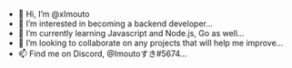 - 👋 Hi, I’m @xImouto
- 👀 I’m interested in becoming a backend developer...
- 🌱 I’m currently learning Javascript and Node.js, Go as well...
- 💞️ I’m looking to collaborate on any projects that will help me improve...
- 📫 Find me on Discord, @Imoutoすき#5674...

<!---
xImouto/xImouto is a ✨ special ✨ repository because its `README.md` (this file) appears on your GitHub profile.
You can click the Preview link to take a look at your changes.
--->
